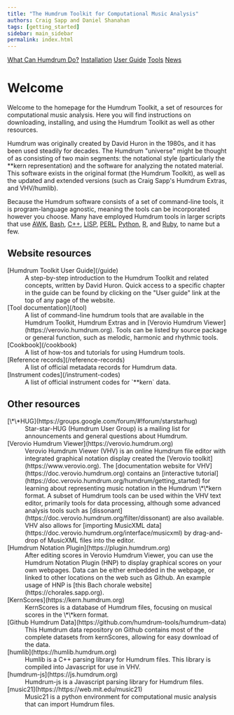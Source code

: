 ```yaml
---
title: "The Humdrum Toolkit for Computational Music Analysis"
authors: Craig Sapp and Daniel Shanahan
tags: [getting_started]
sidebar: main_sidebar
permalink: index.html
---
```


<p class="text-center">
<a href="./about" class="btn btn-primary btn-lg btn-responsive">What Can Humdrum Do?</a>
<a href="https://github.com/humdrum-tools/humdrum-tools" class="btn btn-primary btn-lg btn-responsive">Installation</a>
<a href="./guide" class="btn btn-primary btn-lg btn-responsive">User Guide</a>
<a href="./tool" class="btn btn-primary btn-lg btn-responsive">Tools</a>
<a href="./news" class="btn btn-primary btn-lg btn-responsive">News</a>
</p>


# Welcome #

Welcome to the homepage for the Humdrum Toolkit, a set of resources
for computational music analysis.  Here you will find instructions
on downloading, installing, and using the Humdrum Toolkit as well
as other resources.

Humdrum was originally created by David Huron in the 1980s, and it
has been used steadily for decades. The Humdrum "universe" might
be thought of as consisting of two main segments: the notational
style (particularly the \*\*kern representation) and the software
for analyzing the notated material. This software exists in the
original format (the Humdrum Toolkit), as well as the updated and
extended versions (such as Craig Sapp's Humdrum Extras, and VHV/humlib).

Because the Humdrum software consists of a set of command-line
tools, it is program-language agnostic, meaning the tools can be
incorporated however you choose.  Many have employed Humdrum tools
in larger scripts that use
<a taget="_blank" href="https://en.wikipedia.org/wiki/AWK">AWK</a>,
<a taget="_blank" href="https://itnext.io/bash-scripting-everything-you-need-to-know-about-bash-shell-programming-cd08595f2fba">Bash</a>, 
<a taget="_blank" href="https://en.wikipedia.org/wiki/C%2B%2B">C++</a>, 
<a taget="_blank" href="https://en.wikipedia.org/wiki/Lisp_(programming_language)">LISP</a>, 
<a taget="_blank" href="https://www.perl.org">PERL</a>, 
<a taget="_blank" href="https://www.python.org">Python</a>,
<a taget="_blank" href="https://www.r-project.org">R</a>, 
and 
<a taget="_blank" href="https://www.ruby-lang.org/en">Ruby</a>, 
to name but a few.


## Website resources ##


<dl>
<dt markdown="1"> [Humdrum Toolkit User Guide](/guide) </dt>
<dd markdown="1"> 
A step-by-step introduction to the Humdrum Toolkit and related
concepts, written by David Huron.  Quick access to a specific chapter
in the guide can be found by clicking on the "User guide" link at
the top of any page of the website.
</dd>

<dt markdown="1"> [Tool documentation](/tool) </dt>
<dd markdown="1"> 
A list of command-line humdrum tools that are available in the
Humdrum Toolkit, Humdrum Extras and in [Verovio Humdrum
Viewer](https://verovio.humdrum.org).  Tools can be listed by source
package or general function, such as melodic, harmonic and rhythmic
tools.
</dd>

<dt markdown="1"> [Cookbook](/cookbook) </dt>
<dd markdown="1"> 
A list of how-tos and tutorials for using Humdrum tools.
</dd>

<dt markdown="1"> [Reference records](/reference-records) </dt>
<dd> 
A list of official metadata records for Humdrum data.
</dd>

<dt markdown="1"> [Instrument codes](/instrument-codes) </dt>
<dd markdown="1"> 
A list of official instrument codes for `**kern` data.
</dd>

</dl>


## Other resources ##


<dl>

<dt markdown="1"> [\*\*HUG](https://groups.google.com/forum/#!forum/starstarhug) </dt>
<dd markdown="1"> 
Star-star-HUG (Humdrum User Group) is a mailing list for announcements and general questions about Humdrum.
</dd>

<dt markdown="1"> [Verovio Humdrum Viewer](https://verovio.humdrum.org) </dt>
<dd markdown="1"> 
Verovio Humdrum Viewer (VHV) is an online Humdrum file editor with integrated graphical
notation display created the [Verovio toolkit](https://www.verovio.org).  The
[documentation website for VHV](https://doc.verovio.humdrum.org) contains an
[interactive tutorial](https://doc.verovio.humdrum.org/humdrum/getting_started) for 
learning about representing music notation in the Humdrum \*\*kern
format.  A subset of Humdrum tools can be used within the VHV text editor, primarily
tools for data processing, although some advanced analysis tools 
such as [dissonant](https://doc.verovio.humdrum.org/filter/dissonant) are also available.
VHV also allows for [importing MusicXML data](https://doc.verovio.humdrum.org/interface/musicxml) by drag-and-drop of MusicXML files into the editor.
</dd>

<dt markdown="1"> [Humdrum Notation Plugin](https://plugin.humdrum.org) </dt>
<dd markdown="1"> 
After editing scores in Verovio Humdrum Viewer, you can use the Humdrum Notation Plugin
(HNP) to display graphical scores on your own webpages.  Data can be either embedded in
the webpage, or linked to other locations on the web such as Github.  An example
usage of HNP is [this Bach chorale website](https://chorales.sapp.org).
</dd>

<dt markdown="1"> [KernScores](https://kern.humdrum.org) </dt>
<dd markdown="1"> 
KernScores is a database of Humdrum files, focusing on musical scores in the
\*\*kern format.
</dd>

<dt markdown="1"> [Github Humdrum Data](https://github.com/humdrum-tools/humdrum-data) </dt>
<dd markdown="1"> 
This Humdrum data repository on Github contains most of the complete datasets from kernScores, allowing for easy download of the data.
</dd>

<dt markdown="1"> [humlib](https://humlib.humdrum.org) </dt>
<dd markdown="1"> 
Humlib is a C++ parsing library for Humdrum files.  This library is compiled
into Javascript for use in VHV.
</dd>

<dt markdown="1"> [humdrum-js](https://js.humdrum.org) </dt>
<dd markdown="1"> 
Humdrum-js is a Javascript parsing library for Humdrum files.
</dd>


<dt markdown="1"> [music21](https://https://web.mit.edu/music21) </dt>
<dd markdown="1"> 
Music21 is a python environment for computational music analysis that can import Humdrum files.
</dd>


</dl>


